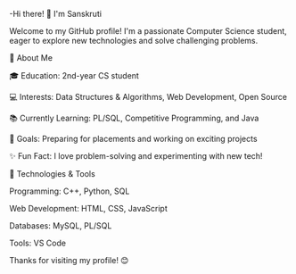 -Hi there! 👋 I'm Sanskruti

Welcome to my GitHub profile! I'm a passionate Computer Science student, eager to explore new technologies and solve challenging problems.

🚀 About Me

🎓 Education: 2nd-year CS student

💻 Interests: Data Structures & Algorithms, Web Development, Open Source

📚 Currently Learning: PL/SQL, Competitive Programming, and Java

🎯 Goals: Preparing for placements and working on exciting projects

✨ Fun Fact: I love problem-solving and experimenting with new tech!


🔧 Technologies & Tools

Programming: C++, Python, SQL

Web Development: HTML, CSS, JavaScript

Databases: MySQL, PL/SQL

Tools: VS Code


Thanks for visiting my profile! 😊




